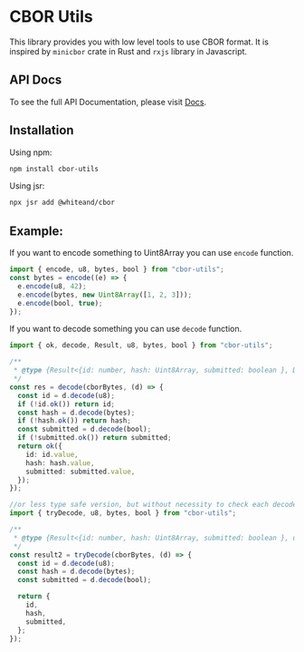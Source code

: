 # CBOR Utils

This library provides you with low level tools to use CBOR format.
It is inspired by `minicbor` crate in Rust and `rxjs` library in Javascript.

## API Docs

To see the full API Documentation, please visit [Docs](https://jsr.io/@whiteand/cbor/doc).

## Installation

Using npm:

```sh
npm install cbor-utils
```

Using jsr:

```sh
npx jsr add @whiteand/cbor
```

## Example:

If you want to encode something to Uint8Array you can use `encode` function.

```typescript
import { encode, u8, bytes, bool } from "cbor-utils";
const bytes = encode((e) => {
  e.encode(u8, 42);
  e.encode(bytes, new Uint8Array([1, 2, 3]));
  e.encode(bool, true);
});
```

If you want to decode something you can use `decode` function.

```typescript
import { ok, decode, Result, u8, bytes, bool } from "cbor-utils";

/**
 * @type {Result<{id: number, hash: Uint8Array, submitted: boolean }, DecodingError>
 */
const res = decode(cborBytes, (d) => {
  const id = d.decode(u8);
  if (!id.ok()) return id;
  const hash = d.decode(bytes);
  if (!hash.ok()) return hash;
  const submitted = d.decode(bool);
  if (!submitted.ok()) return submitted;
  return ok({
    id: id.value,
    hash: hash.value,
    submitted: submitted.value,
  });
});

//or less type safe version, but without necessity to check each decoded item result:
import { tryDecode, u8, bytes, bool } from "cbor-utils";

/**
 * @type {Result<{id: number, hash: Uint8Array, submitted: boolean }, unknown>
 */
const result2 = tryDecode(cborBytes, (d) => {
  const id = d.decode(u8);
  const hash = d.decode(bytes);
  const submitted = d.decode(bool);

  return {
    id,
    hash,
    submitted,
  };
});
```
